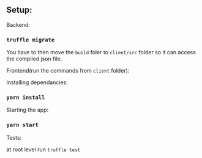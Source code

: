 ## Setup:

Backend:

### `truffle migrate`

You have to then move the `build` foler to `client/src` folder so it can access the compiled json file.

Frontend(run the commands from `client` folder):

Installing dependancies: 

### `yarn install`

Starting the app:

### `yarn start`

Tests:

at root level run `truffle test`